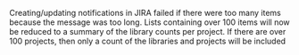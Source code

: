 Creating/updating notifications in JIRA failed if there were too many items because the message was
too long. Lists containing over 100 items will now be reduced to a summary of the library counts per
project. If there are over 100 projects, then only a count of the libraries and projects will be
included
